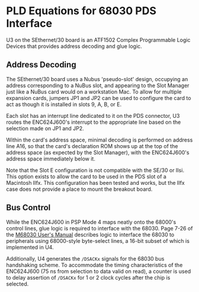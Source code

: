 # PLD Equations for 68030 PDS Interface

U3 on the SEthernet/30 board is an ATF1502 Complex Programmable Logic
Devices that provides address decoding and glue logic.

## Address Decoding

The SEthernet/30 board uses a Nubus 'pseudo-slot' design, occupying an address
corresponding to a NuBus slot, and appearing to the Slot Manager just like a
NuBus card would on a workstation Mac. To allow for multiple expansion cards,
jumpers JP1 and JP2 can be used to configure the card to act as though it is
installed in slots 9, A, B, or E.

Each slot has an interrupt line dedicated to it on the PDS connector, U3 routes
the ENC624J600's interrupt to the appropriate line based on the selection made
on JP1 and JP2.

Within the card's address space, minimal decoding is performed on address line
A16, so that the card's declaration ROM shows up at the top of the address space
(as expected by the Slot Manager), with the ENC624J600's address space
immediately below it.

Note that the Slot E configuration is not compatible with the SE/30 or IIsi.
This option exists to allow the card to be used in the PDS slot of a Macintosh
IIfx. This configuration has been tested and works, but the IIfx case does not
provide a place to mount the breakout board.

## Bus Control

While the ENC624J600 in PSP Mode 4 maps neatly onto the 68000's control lines,
glue logic is required to interface with the 68030. Page 7-26 of the [M68030
User's Manual](https://www.nxp.com/docs/en/reference-manual/MC68030UM-P1.pdf)
describes logic to interface the 68030 to peripherals using 68000-style
byte-select lines, a 16-bit subset of which is implemented in U4.

Additionally, U4 generates the `/DSACKx` signals for the 68030 bus handshaking
scheme. To accommodate the timing characteristics of the ENC624J600 (75 ns from
selection to data valid on read), a counter is used to delay assertion of
`/DSACKx` for 1 or 2 clock cycles after the chip is selected.
